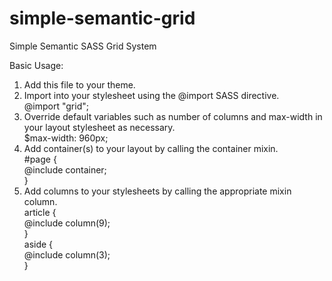 simple-semantic-grid
====================

Simple Semantic SASS Grid System

Basic Usage:

1. Add this file to your theme.
2. Import into your stylesheet using the @import SASS directive.  
        @import "grid";
3. Override default variables such as number of columns and max-width in your layout stylesheet as necessary.  
        $max-width: 960px;
4. Add container(s) to your layout by calling the container mixin.  
        #page {  
          @include container;  
        }
4. Add columns to your stylesheets by calling the appropriate mixin column.  
        article {  
          @include column(9);  
        }  
        aside {  
          @include column(3);  
        }  